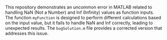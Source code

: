 This repository demonstrates an uncommon error in MATLAB related to handling NaN (Not a Number) and Inf (Infinity) values as function inputs. The function `myFunction` is designed to perform different calculations based on the input value, but it fails to handle NaN and Inf correctly, leading to unexpected results. The `bugSolution.m` file provides a corrected version that addresses this issue.